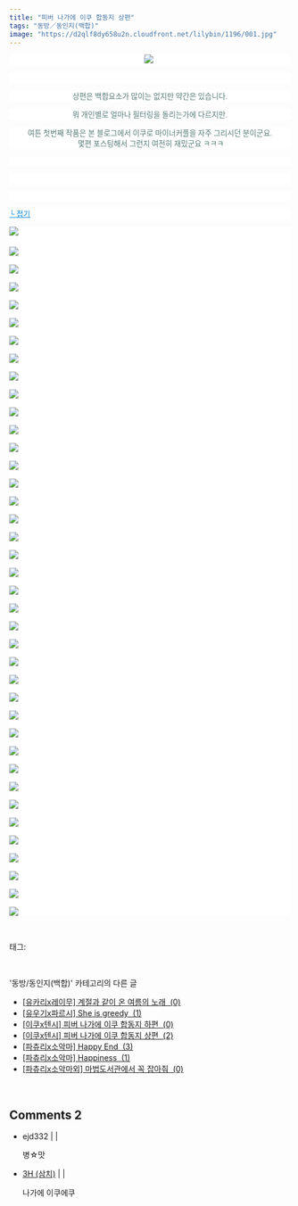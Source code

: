 ```yaml
---
title: "피버 나가에 이쿠 합동지 상편"
tags: "동방／동인지(백합)"
image: "https://d2qlf8dy658u2n.cloudfront.net/lilybin/1196/001.jpg"
---
```

<div class="article">
<div class="area_view">
<p style="text-align: center; background: white"><img src="{{ site.imgserver12 }}/lilybin/1196/001.jpg"/><span style="color:#557a74; font-family:돋움; font-size:10pt"> 
</span></p><p style="text-align: justify; background: white"> 
 </p><p style="text-align: center; background: white"><span style="color:#557a74; font-family:돋움; font-size:10pt">상편은 백합요소가 많이는 없지만 약간은 있습니다.
</span></p><p style="text-align: center; background: white"><span style="color:#557a74; font-family:돋움; font-size:10pt">뭐 개인별로 얼마나 필터링을 돌리는가에 다르지만.
</span></p><p style="text-align: center; background: white"><span style="color:#557a74; font-family:돋움; font-size:10pt">여튼 첫번째 작품은 본 블로그에서 이쿠로 마이너커플을 자주 그리시던 분이군요.<br/> 몇편 포스팅해서 그런지 여전히 재밌군요 ㅋㅋㅋ
</span></p><p style="text-align: center; background: white"> 
 </p><p style="text-align: justify; background: white"> 
 </p><p style="text-align: justify; background: white"> 
 </p><p style="text-align: justify; background: white"><a href="http://blog.naver.com/PostView.nhn?blogId=cjb0236&amp;logNo=150142894731&amp;parentCategoryNo=&amp;categoryNo=41&amp;viewDate=&amp;isShowPopularPosts=false&amp;from=postView"><span style="color:#0482d6; font-family:돋움; font-size:10pt; text-decoration:underline">└ 접기</span></a><span style="color:#557a74; font-family:돋움; font-size:10pt">
</span></p><p style="text-align: justify; background: white"><img src="{{ site.imgserver12 }}/lilybin/1196/002.jpg"/><span style="color:#557a74; font-family:돋움; font-size:10pt"><br/><br/><img src="{{ site.imgserver12 }}/lilybin/1196/003.jpg"/><br/><br/><img src="{{ site.imgserver12 }}/lilybin/1196/004.jpg"/><br/><br/><img src="{{ site.imgserver12 }}/lilybin/1196/005.jpg"/><br/><br/><img src="{{ site.imgserver12 }}/lilybin/1196/006.jpg"/><br/><br/><img src="{{ site.imgserver12 }}/lilybin/1196/007.jpg"/><br/><br/><img src="{{ site.imgserver12 }}/lilybin/1196/008.jpg"/><br/><br/><img src="{{ site.imgserver12 }}/lilybin/1196/009.jpg"/><br/><br/><img src="{{ site.imgserver12 }}/lilybin/1196/010.jpg"/><br/><br/><img src="{{ site.imgserver12 }}/lilybin/1196/011.jpg"/><br/><br/><img src="{{ site.imgserver12 }}/lilybin/1196/012.jpg"/><br/><br/><img src="{{ site.imgserver12 }}/lilybin/1196/013.jpg"/><br/><br/><img src="{{ site.imgserver12 }}/lilybin/1196/014.jpg"/><br/><br/><img src="{{ site.imgserver12 }}/lilybin/1196/015.jpg"/><br/><br/><img src="{{ site.imgserver12 }}/lilybin/1196/016.jpg"/><br/><br/><img src="{{ site.imgserver12 }}/lilybin/1196/017.jpg"/><br/><br/><img src="{{ site.imgserver12 }}/lilybin/1196/018.jpg"/><br/><br/><img src="{{ site.imgserver12 }}/lilybin/1196/019.jpg"/><br/><br/><img src="{{ site.imgserver12 }}/lilybin/1196/020.jpg"/><br/><br/><img src="{{ site.imgserver12 }}/lilybin/1196/021.jpg"/><br/><br/><img src="{{ site.imgserver12 }}/lilybin/1196/022.jpg"/><br/><br/><img src="{{ site.imgserver12 }}/lilybin/1196/023.jpg"/><br/><br/><img src="{{ site.imgserver12 }}/lilybin/1196/024.jpg"/><br/><br/><img src="{{ site.imgserver12 }}/lilybin/1196/025.jpg"/><br/><br/><img src="{{ site.imgserver12 }}/lilybin/1196/026.jpg"/><br/><br/><img src="{{ site.imgserver12 }}/lilybin/1196/027.jpg"/><br/><br/><img src="{{ site.imgserver12 }}/lilybin/1196/028.jpg"/><br/><br/><img src="{{ site.imgserver12 }}/lilybin/1196/029.jpg"/><br/><br/><img src="{{ site.imgserver12 }}/lilybin/1196/030.jpg"/><br/><br/><img src="{{ site.imgserver12 }}/lilybin/1196/031.jpg"/><br/><br/><img src="{{ site.imgserver12 }}/lilybin/1196/032.jpg"/><br/><br/><img src="{{ site.imgserver12 }}/lilybin/1196/033.jpg"/><br/><br/><img src="{{ site.imgserver12 }}/lilybin/1196/034.jpg"/><br/><br/><img src="{{ site.imgserver12 }}/lilybin/1196/035.jpg"/><br/><br/><img src="{{ site.imgserver12 }}/lilybin/1196/036.jpg"/><br/><br/><img src="{{ site.imgserver12 }}/lilybin/1196/037.jpg"/><br/><br/><img src="{{ site.imgserver12 }}/lilybin/1196/038.jpg"/><br/><br/><img src="{{ site.imgserver12 }}/lilybin/1196/039.jpg"/><br/><br/><img src="{{ site.imgserver12 }}/lilybin/1196/040.jpg"/>
</span></p>
</div></div><br/>
<div class="tagTrail">
<p>태그: </p>
<ul>
</ul>
</div><br/>
<div class="another">
<p>'동방/동인지(백합)' 카테고리의 다른 글</p>
<ul>
<li><a href="/lilybin_1199">
[유카리x레이무] 계절과 같이 온 여름의 노래  (0)
</a></li>
<li><a href="/lilybin_1198">
[유우기x파르시] She is greedy  (1)
</a></li>
<li><a href="/lilybin_1197">
[이쿠x텐시] 피버 나가에 이쿠 합동지 하편  (0)
</a></li>
<li><a href="/lilybin_1196">
[이쿠x텐시] 피버 나가에 이쿠 합동지 상편  (2)
</a></li>
<li><a href="/lilybin_1195">
[파츄리x소악마] Happy End  (3)
</a></li>
<li><a href="/lilybin_1194">
[파츄리x소악마] Happiness  (1)
</a></li>
<li><a href="/lilybin_1193">
[파츄리x소악마외] 마법도서관에서 꼭 잡아줘  (0)
</a></li>
</ul>
</div><br/>
<div class="comment">
<h2 class="bold">Comments <span id="commentCount1196">2</span></h2>
<div style="clear:both;">
<div id="entry1196Comment" style="display:block">
<ul class="list_reply">
<li class="rp_general" id="comment12755596">
<div class="post-comment">
<div>
<span>
<i class="fa fa-user"></i>ejd332 |
                                |
                               
</span>
<p>병☆맛</p>

</div>
</div>
</li>
<li class="rp_general" id="comment12928917">
<div class="post-comment">
<div>
<span>
<i class="fa fa-user"></i> <a href="http://" onclick="return openLinkInNewWindow(this)">3H (삼치)</a> |
                                |
                               
</span>
<p>나가에 이쿠에쿠</p>

</div>
</div>
</li>
</ul>
</div>
</div>
</div><br/>
<br/>
<p id="refer"></p>
<br/>

